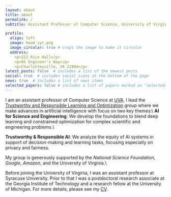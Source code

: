 ```yaml
---
layout: about
title: about
permalink: /
subtitle: Assistant Professor of Computer Science, University of Virginia

profile:
  align: left
  image: head_syr.png
  image_circular: true # crops the image to make it circular
  address:
    <p>222 Rice Hall</p>
    <p>85 Engineer's Way</p>
    <p>Charlottesville, VA 22904</p>
latest_posts: false  # includes a list of the newest posts
social: true  # includes social icons at the bottom of the page
news: true  # includes a list of news items
selected_papers: false # includes a list of papers marked as "selected={true}"
---
```


I am an assistant professor of Computer Science at [UVA](https://engineering.virginia.edu/departments/computer-science). I lead the [Trustworthy and Responsible Learning and Optimization](_pages/group.md) group where we make advances in artificial intelligence with focus on two key themes:\\
  **AI for Science and Engineering**: We develop the foundations to blend deep learning and constrained optimization for complex scientific and engineering problems.\\
  <!-- and  create ways to integrate knowledge, constraints, and physical principles into learning models. -->
  **Trustworthy & Responsible AI**: We analyze the equity of AI systems in support of decision-making and learning tasks, focusing especially on privacy and fairness.

<!-- I approach these directions by applying the tools and perspectives of
_optimization theory_, _differential privacy_, and _statistics_ to problems in
decision-making and machine learning. For more details, please see my [publications](_pages/about.md). -->

My group is generously supported by the _National Science Foundation_, _Google_, _Amazon_,
and the University of Virginia.\\
<!-- I am a recipient of the _2022 AWS Amazon Research Award_, the _2022 NSF CAREER award_,
the 2022 _Google Research Scholar Award_, the _2022 Caspar Bowden PET award_, the
_2021 ISSNAF Mario Gerla Young Investigator Award_, the _2021 ACP Early Career Researcher Award_,
the _2018 AI*AI Best AI dissertation award_, and _several best paper awards_. -->
Before joining the University of Virginia, I was an assistant professor at
Syracuse University. Prior to that I was a postdoctoral research associate at the
Georgia Institute of Technology and a research fellow at the University of Michigan.
For more details, please see my [CV](cv/).


<!-- Write your biography here. Tell the world about yourself. Link to your favorite [subreddit](http://reddit.com). You can put a picture in, too. The code is already in, just name your picture `prof_pic.jpg` and put it in the `img/` folder.

Put your address / P.O. box / other info right below your picture. You can also disable any of these elements by editing `profile` property of the YAML header of your `_pages/about.md`. Edit `_bibliography/papers.bib` and Jekyll will render your [publications page](/al-folio/publications/) automatically.

Link to your social media connections, too. This theme is set up to use [Font Awesome icons](http://fortawesome.github.io/Font-Awesome/) and [Academicons](https://jpswalsh.github.io/academicons/), like the ones below. Add your Facebook, Twitter, LinkedIn, Google Scholar, or just disable all of them. -->
